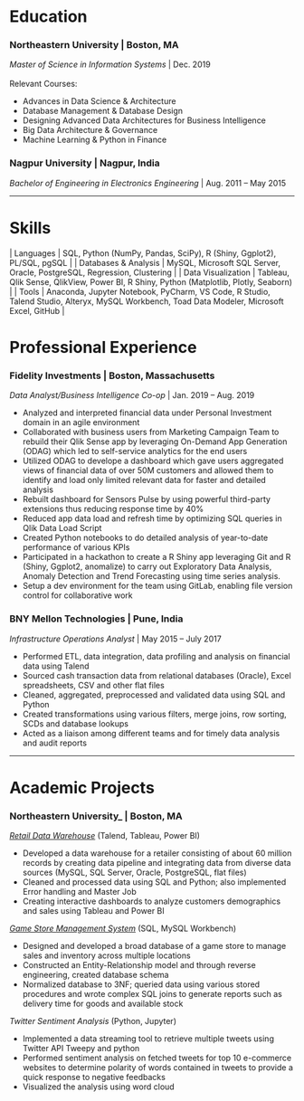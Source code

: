 # Education

### Northeastern University | Boston, MA
_Master of Science in Information Systems_ | Dec. 2019
<br>
<br>
Relevant Courses: 
* Advances in Data Science & Architecture 
* Database Management & Database Design 
* Designing Advanced Data Architectures for Business Intelligence 
* Big Data Architecture & Governance 
* Machine Learning & Python in Finance


### Nagpur University | Nagpur, India
_Bachelor of Engineering in Electronics Engineering_ | Aug. 2011 – May 2015

* * *

# Skills


| Languages    | SQL, Python (NumPy, Pandas, SciPy), R (Shiny, Ggplot2), PL/SQL, pgSQL |
| Databases & Analysis	| MySQL, Microsoft SQL Server, Oracle, PostgreSQL, Regression, Clustering |
| Data Visualization	| Tableau, Qlik Sense, QlikView, Power BI, R Shiny, Python (Matplotlib, Plotly, Seaborn) |
| Tools	| Anaconda, Jupyter Notebook, PyCharm, VS Code, R Studio, Talend Studio, Alteryx, MySQL Workbench, Toad Data Modeler, Microsoft Excel, GitHub |



# Professional Experience

### Fidelity Investments | Boston, Massachusetts
_Data Analyst/Business Intelligence Co-op_ | Jan. 2019 – Aug. 2019

*	Analyzed and interpreted financial data under Personal Investment domain in an agile environment
*	Collaborated with business users from Marketing Campaign Team to rebuild their Qlik Sense app by leveraging On-Demand App Generation (ODAG) which led to self-service analytics for the end users
*	Utilized ODAG to develope a dashboard which gave users aggregated views of financial data of over 50M customers and allowed them to identify and load only limited relevant data for faster and detailed analysis
*	Rebuilt dashboard for Sensors Pulse by using powerful third-party extensions thus reducing response time by 40%
*	Reduced app data load and refresh time by optimizing SQL queries in Qlik Data Load Script
*	Created Python notebooks to do detailed analysis of year-to-date performance of various KPIs
*	Participated in a hackathon to create a R Shiny app leveraging Git and R (Shiny, Ggplot2, anomalize) to carry out Exploratory Data Analysis, Anomaly Detection and Trend Forecasting using time series analysis.
*	Setup a dev environment for the team using GitLab, enabling file version control for collaborative work


### BNY Mellon Technologies | Pune, India						          
_Infrastructure Operations Analyst_ | May 2015 – July 2017

*	Performed ETL, data integration, data profiling and analysis on financial data using Talend 
*	Sourced cash transaction data from relational databases (Oracle), Excel spreadsheets, CSV and other flat files
*	Cleaned, aggregated, preprocessed and validated data using SQL and Python 
*	Created transformations using various filters, merge joins, row sorting, SCDs and database lookups
*	Acted as a liaison among different teams and for timely data analysis and audit reports

* * *

# Academic Projects									     
### Northeastern University_ | Boston, MA
[_Retail Data Warehouse_](https://github.com/scarstruck4/Data_Integration) (Talend, Tableau, Power BI)
*	Developed a data warehouse for a retailer consisting of about 60 million records by creating data pipeline and integrating data from diverse data sources (MySQL, SQL Server, Oracle, PostgreSQL, flat files)
*	Cleaned and processed data using SQL and Python; also implemented Error handling and Master Job
*	Creating interactive dashboards to analyze customers demographics and sales using Tableau and Power BI

[_Game Store Management System_](https://github.com/scarstruck4/databaseproject) (SQL, MySQL Workbench)
*	Designed and developed a broad database of a game store to manage sales and inventory across multiple locations
*	Constructed an Entity-Relationship model and through reverse engineering, created database schema
*	Normalized database to 3NF; queried data using various stored procedures and wrote complex SQL joins to generate reports such as delivery time for goods and available stock

_Twitter Sentiment Analysis_ (Python, Jupyter)
*	Implemented a data streaming tool to retrieve multiple tweets using Twitter API Tweepy and python
*	Performed sentiment analysis on fetched tweets for top 10 e-commerce websites to determine polarity of words contained in tweets to provide a quick response to negative feedbacks
*	Visualized the analysis using word cloud

